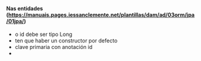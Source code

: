 
#### Nas entidades (https://manuais.pages.iessanclemente.net/plantillas/dam/ad/03orm/jpa/01jpa/)
- o id debe ser tipo Long
- ten que haber un constructor por defecto
- clave primaria con anotación id
- 